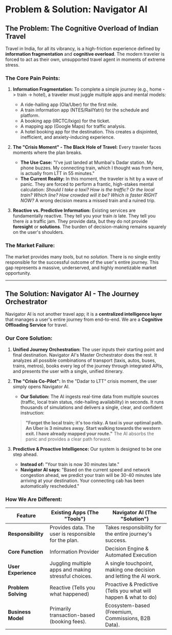 # Problem & Solution: Navigator AI

## The Problem: The Cognitive Overload of Indian Travel

Travel in India, for all its vibrancy, is a high-friction experience defined by **information fragmentation** and **cognitive overload**. The modern traveler is forced to act as their own, unsupported travel agent in moments of extreme stress.

### The Core Pain Points:

1.  **Information Fragmentation:** To complete a simple journey (e.g., home -> train -> hotel), a traveler must juggle multiple apps and mental models:
    *   A ride-hailing app (Ola/Uber) for the first mile.
    *   A train information app (NTES/RailYatri) for the schedule and platform.
    *   A booking app (IRCTC/Ixigo) for the ticket.
    *   A mapping app (Google Maps) for traffic analysis.
    *   A hotel booking app for the destination.
    This creates a disjointed, inefficient, and anxiety-inducing experience.

2.  **The "Crisis Moment" - The Black Hole of Travel:** Every traveler faces moments where the plan breaks.
    *   **The Use Case:** "I've just landed at Mumbai's Dadar station. My phone buzzes. My connecting train, which I thought was from here, is actually from LTT in 55 minutes."
    *   **The Current Reality:** In this moment, the traveler is hit by a wave of panic. They are forced to perform a frantic, high-stakes mental calculation: *Should I take a taxi? How is the traffic? Or the local train? Which line? How crowded will it be? Which is faster RIGHT NOW?* A wrong decision means a missed train and a ruined trip.

3.  **Reactive vs. Predictive Information:** Existing services are fundamentally reactive. They tell you your train *is* late. They tell you there *is* a traffic jam. They provide data, but they do not provide **foresight** or **solutions**. The burden of decision-making remains squarely on the user's shoulders.

### The Market Failure:

The market provides many *tools*, but no *solution*. There is no single entity responsible for the successful outcome of the user's entire journey. This gap represents a massive, underserved, and highly monetizable market opportunity.

---

## The Solution: Navigator AI - The Journey Orchestrator

Navigator AI is not another travel app; it is a **centralized intelligence layer** that manages a user's entire journey from end-to-end. We are a **Cognitive Offloading Service** for travel.

### Our Core Solution:

1.  **Unified Journey Orchestration:** The user inputs their starting point and final destination. Navigator AI's Master Orchestrator does the rest. It analyzes all possible combinations of transport (taxis, autos, buses, trains, metros), books every leg of the journey through integrated APIs, and presents the user with a single, unified itinerary.

2.  **The "Crisis Co-Pilot":** In the "Dadar to LTT" crisis moment, the user simply opens Navigator AI.
    *   **Our Solution:** The AI ingests real-time data from multiple sources (traffic, local train status, ride-hailing availability) in seconds. It runs thousands of simulations and delivers a single, clear, and confident instruction:
      > **"Forget the local train; it's too risky. A taxi is your optimal path. An Uber is 3 minutes away. Start walking towards the western exit. I have already mapped your route."**
    The AI absorbs the panic and provides a clear path forward.

3.  **Predictive & Proactive Intelligence:** Our system is designed to be one step ahead.
    *   **Instead of:** "Your train is now 30 minutes late."
    *   **Navigator AI says:** "Based on the current speed and network congestion ahead, we predict your train will be 30-40 minutes late arriving at your destination. Your connecting cab has been automatically rescheduled."

### How We Are Different:

| Feature                  | Existing Apps (The "Tools")                           | Navigator AI (The "Solution")                                      |
| ------------------------ | ----------------------------------------------------- | ------------------------------------------------------------------ |
| **Responsibility**       | Provides data. The user is responsible for the plan.  | Takes responsibility for the entire journey's success.             |
| **Core Function**        | Information Provider                                  | Decision Engine & Automated Execution                              |
| **User Experience**      | Juggling multiple apps and making stressful choices.  | A single touchpoint, making one decision and letting the AI work.  |
| **Problem Solving**      | Reactive (Tells you what happened)                    | Proactive & Predictive (Tells you what will happen & what to do) |
| **Business Model**       | Primarily transaction-based (booking fees).           | Ecosystem-based (Freemium, Commissions, B2B Data).                 |